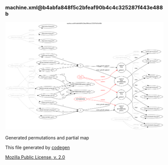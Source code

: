 ### machine.xml@b4abfa848f5c2bfeaf90b4c4c325287f443e488b

![partial map][rel-map-svg]

[rel-map-svg]: permutations.svg?sanitize=true

Generated permutations and partial map

This file generated by [codegen](https://github.com/galencm/ma)

[Mozilla Public License, v. 2.0](http://mozilla.org/MPL/2.0/)
